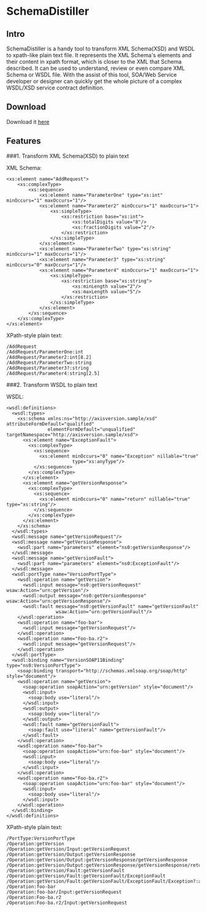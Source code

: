 SchemaDistiller
===========
Intro
-----------
SchemaDistiller is a handy tool to transform XML Schema(XSD) and WSDL to xpath-like plain text file. It represents the XML Schema's elements and their content in xpath format, which is closer to the XML that Schema described. It can be used to understand, review or even compare XML Schema or WSDL file. With the assist of this tool, SOA/Web Service developer or designer can quickly get the whole picture of a complex WSDL/XSD service contract definition. 

Download
----------------
Download it [here](http://petercai.github.io/SchemaDistiller/)

Features
-----------
###1. Transform XML Schema(XSD) to plain text

XML Schema:

	<xs:element name="AddRequest">
		<xs:complexType>
			<xs:sequence>
				<xs:element name="ParameterOne" type="xs:int" minOccurs="1" maxOccurs="1"/>
				<xs:element name="Parameter2" minOccurs="1" maxOccurs="1">
					<xs:simpleType>
						<xs:restriction base="xs:int">
							<xs:totalDigits value="8"/>
							<xs:fractionDigits value="2"/>
						</xs:restriction>
					</xs:simpleType>
				</xs:element>
				<xs:element name="ParameterTwo" type="xs:string" minOccurs="1" maxOccurs="1"/>
				<xs:element name="Parameter3" type="xs:string" minOccurs="0" maxOccurs="1"/>
				<xs:element name="Parameter4" minOccurs="1" maxOccurs="1">
					<xs:simpleType>
						<xs:restriction base="xs:string">
							<xs:minLength value="2"/>
							<xs:maxLength value="5"/>
						</xs:restriction>
					</xs:simpleType>
				</xs:element>
			</xs:sequence>
		</xs:complexType>
	</xs:element>

XPath-style plain text:

	/AddRequest
	/AddRequest/ParameterOne:int
	/AddRequest/Parameter2:int[8.2]
	/AddRequest/ParameterTwo:string
	/AddRequest/Parameter3?:string
	/AddRequest/Parameter4:string[2.5]
	
	
###2. Transform WSDL to plain text

WSDL:

	<wsdl:definitions>
	  <wsdl:types>
		<xs:schema xmlns:ns="http://axisversion.sample/xsd" attributeFormDefault="qualified"
				   elementFormDefault="unqualified" targetNamespace="http://axisversion.sample/xsd">
		  <xs:element name="ExceptionFault">
			<xs:complexType>
			  <xs:sequence>
				<xs:element minOccurs="0" name="Exception" nillable="true"
							type="xs:anyType"/>
			  </xs:sequence>
			</xs:complexType>
		  </xs:element>
		  <xs:element name="getVersionResponse">
			<xs:complexType>
			  <xs:sequence>
				<xs:element minOccurs="0" name="return" nillable="true" type="xs:string"/>
			  </xs:sequence>
			</xs:complexType>
		  </xs:element>
		</xs:schema>
	  </wsdl:types>
	  <wsdl:message name="getVersionRequest"/>
	  <wsdl:message name="getVersionResponse">
		<wsdl:part name="parameters" element="ns0:getVersionResponse"/>
	  </wsdl:message>
	  <wsdl:message name="getVersionFault">
		<wsdl:part name="parameters" element="ns0:ExceptionFault"/>
	  </wsdl:message>
	  <wsdl:portType name="VersionPortType">
		<wsdl:operation name="getVersion">
		  <wsdl:input message="ns0:getVersionRequest" wsaw:Action="urn:getVersion"/>
		  <wsdl:output message="ns0:getVersionResponse" wsaw:Action="urn:getVersionResponse"/>
		  <wsdl:fault message="ns0:getVersionFault" name="getVersionFault"
					  wsaw:Action="urn:getVersionFault"/>
		</wsdl:operation>
		<wsdl:operation name="foo-bar">
		  <wsdl:input message="getVersionRequest"/>
		</wsdl:operation>
		<wsdl:operation name="Foo-ba.r2">
		  <wsdl:input message="getVersionRequest"/>
		</wsdl:operation>
	  </wsdl:portType>
	  <wsdl:binding name="VersionSOAP11Binding" type="ns0:VersionPortType">
		<soap:binding transport="http://schemas.xmlsoap.org/soap/http" style="document"/>
		<wsdl:operation name="getVersion">
		  <soap:operation soapAction="urn:getVersion" style="document"/>
		  <wsdl:input>
			<soap:body use="literal"/>
		  </wsdl:input>
		  <wsdl:output>
			<soap:body use="literal"/>
		  </wsdl:output>
		  <wsdl:fault name="getVersionFault">
			<soap:fault use="literal" name="getVersionFault"/>
		  </wsdl:fault>
		</wsdl:operation>
		<wsdl:operation name="foo-bar">
		  <soap:operation soapAction="urn:foo-bar" style="document"/>
		  <wsdl:input>
			<soap:body use="literal"/>
		  </wsdl:input>
		</wsdl:operation>
		<wsdl:operation name="Foo-ba.r2">
		  <soap:operation soapAction="urn:foo-bar" style="document"/>
		  <wsdl:input>
			<soap:body use="literal"/>
		  </wsdl:input>
		</wsdl:operation>
	  </wsdl:binding>
	</wsdl:definitions>

XPath-style plain text:

	/PortType:VersionPortType
	/Operation:getVersion
	/Operation:getVersion/Input:getVersionRequest
	/Operation:getVersion/Output:getVersionResponse
	/Operation:getVersion/Output:getVersionResponse/getVersionResponse
	/Operation:getVersion/Output:getVersionResponse/getVersionResponse/return?:string
	/Operation:getVersion/Fault:getVersionFault
	/Operation:getVersion/Fault:getVersionFault/ExceptionFault
	/Operation:getVersion/Fault:getVersionFault/ExceptionFault/Exception?:anyType
	/Operation:foo-bar
	/Operation:foo-bar/Input:getVersionRequest
	/Operation:Foo-ba.r2
	/Operation:Foo-ba.r2/Input:getVersionRequest
	
